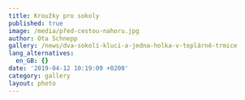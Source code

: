 ```yaml
---
title: Kroužky pro sokoly
published: true
image: /media/před-cestou-nahoru.jpg
author: Ota Schnepp
gallery: /news/dva-sokolí-kluci-a-jedna-holka-v-teplárně-trmice
lang_alternatives:
  en_GB: {}
date: '2019-04-12 10:19:09 +0200'
category: gallery
layout: photo
---
```


